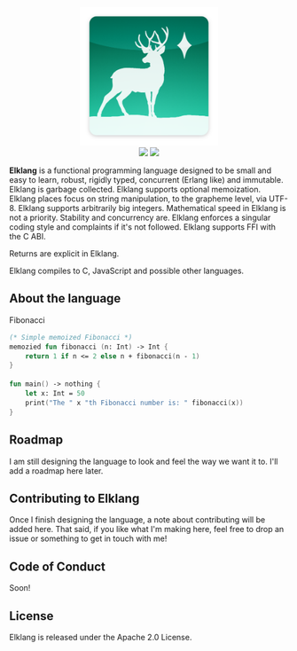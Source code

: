 <p align=center>
    <img src="Graphical Assets/logo.png" height=250px>
    <br>
    <img src="https://img.shields.io/badge/release-v0.0.0-lightgray.svg">
    <img src="https://img.shields.io/badge/license-_Apache_2.0-green">
</p>

**Elklang** is a functional programming language designed to be small and easy to learn, robust, rigidly typed, concurrent (Erlang like) and immutable. Elklang is garbage collected. Elklang supports optional memoization. Elklang places focus on string manipulation, to the grapheme level, via UTF-8. Elklang supports arbitrarily big integers. Mathematical speed in Elklang is not a priority. Stability and concurrency are. Elklang enforces a singular coding style and complaints if it's not followed. Elklang supports FFI with the C ABI.

Returns are explicit in Elklang.

Elklang compiles to C, JavaScript and possible other languages.

## About the language

Fibonacci
```fsharp
(* Simple memoized Fibonacci *)
memozied fun fibonacci (n: Int) -> Int {
    return 1 if n <= 2 else n + fibonacci(n - 1)
}

fun main() -> nothing {
    let x: Int = 50
    print("The " x "th Fibonacci number is: " fibonacci(x))
}
```

## Roadmap

I am still designing the language to look and feel the way we want it to. I'll add a roadmap here later.

## Contributing to Elklang

Once I finish designing the language, a note about contributing will be added here.
That said, if you like what I'm making here, feel free to drop an issue or something to get in touch with me!

## Code of Conduct

Soon!

## License

Elklang is released under the Apache 2.0 License.
